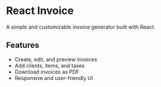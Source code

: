 # React Invoice

A simple and customizable invoice generator built with React.

## Features

- Create, edit, and preview invoices
- Add clients, items, and taxes
- Download invoices as PDF
- Responsive and user-friendly UI
